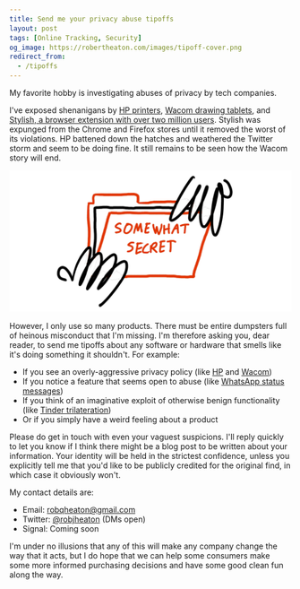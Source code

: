 ```yaml
---
title: Send me your privacy abuse tipoffs
layout: post
tags: [Online Tracking, Security]
og_image: https://robertheaton.com/images/tipoff-cover.png
redirect_from:
  - /tipoffs
---
```

My favorite hobby is investigating abuses of privacy by tech companies.

I've exposed shenanigans by [HP printers][hp], [Wacom drawing tablets][wacom], and [Stylish, a browser extension with over two million users][stylish]. Stylish was expunged from the Chrome and Firefox stores until it removed the worst of its violations. HP battened down the hatches and weathered the Twitter storm and seem to be doing fine. It still remains to be seen how the Wacom story will end.

<img src="/images/tipoff-cover.png" />

However, I only use so many products. There must be entire dumpsters full of heinous misconduct that I'm missing. I'm therefore asking you, dear reader, to send me tipoffs about any software or hardware that smells like it's doing something it shouldn't. For example:

* If you see an overly-aggressive privacy policy (like [HP][hp] and [Wacom][wacom])
* If you notice a feature that seems open to abuse (like [WhatsApp status messages][whatsapp])
* If you think of an imaginative exploit of otherwise benign functionality (like [Tinder trilateration][tinder])
* Or if you simply have a weird feeling about a product

Please do get in touch with even your vaguest suspicions. I'll reply quickly to let you know if I think there might be a blog post to be written about your information. Your identity will be held in the strictest confidence, unless you explicitly tell me that you'd like to be publicly credited for the original find, in which case it obviously won't.

My contact details are:

* Email: [robqheaton@gmail.com](mailto:robqheaton@gmail.com)
* Twitter: [@robjheaton](https://twitter.com/robjheaton) (DMs open)
* Signal: Coming soon

I'm under no illusions that any of this will make any company change the way that it acts, but I do hope that we can help some consumers make some more informed purchasing decisions and have some good clean fun along the way.

[stylish]: https://robertheaton.com/2018/07/02/stylish-browser-extension-steals-your-internet-history/
[hp]: https://robertheaton.com/2019/09/15/hp-printers-send-data-on-what-you-print-back-to-hp/
[wacom]: https://robertheaton.com/2020/02/05/wacom-drawing-tablets-track-name-of-every-application-you-open/
[whatsapp]: https://robertheaton.com/2017/10/09/tracking-friends-and-strangers-using-whatsapp/
[tinder]: https://robertheaton.com/2018/07/09/how-tinder-keeps-your-location-a-bit-private/
